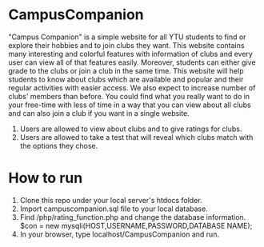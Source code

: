 # CampusCompanion
"Campus Companion" is a simple website for all YTU students to find or explore their hobbies and to join clubs they want. This website contains many interesting and colorful features with information of clubs and every user can view all of that features easily. Moreover, students can either give grade to the clubs or join a club in the same time. This website will help students to know about clubs which are available and popular and their regular activities with easier access. We also expect to increase number of clubs' members than before. You could find what you really want to do in your free-time with less of time in a way that you can view about all clubs and can also join a club if you want in a single website.
1. Users are allowed to view about clubs and to give ratings for clubs.
2. Users are allowed to take a test that will reveal which clubs match with the options they chose.

# How to run
1. Clone this repo under your local server's htdocs folder.
2. Import campuscompanion.sql file to your local database.
3. Find /php/rating_function.php and change the database information. $con = new mysqli(HOST,USERNAME,PASSWORD,DATABASE NAME);
4. In your browser, type localhost/CampusCompanion and run.
